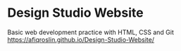 # Design Studio Website
Basic web development practice with HTML, CSS and Git
https://afiqroslin.github.io/Design-Studio-Website/
